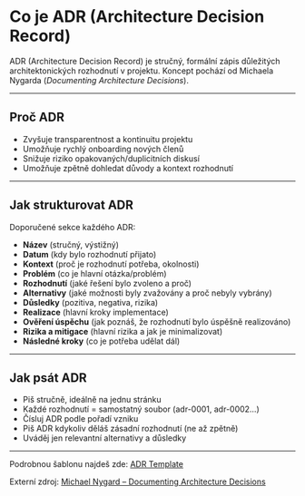 
# Co je ADR (Architecture Decision Record)

ADR (Architecture Decision Record) je stručný, formální zápis důležitých architektonických rozhodnutí v projektu. Koncept pochází od Michaela Nygarda (*Documenting Architecture Decisions*).

---

## Proč ADR

- Zvyšuje transparentnost a kontinuitu projektu
- Umožňuje rychlý onboarding nových členů
- Snižuje riziko opakovaných/duplicitních diskusí
- Umožňuje zpětně dohledat důvody a kontext rozhodnutí

---

## Jak strukturovat ADR

Doporučené sekce každého ADR:

- **Název** (stručný, výstižný)
- **Datum** (kdy bylo rozhodnutí přijato)
- **Kontext** (proč je rozhodnutí potřeba, okolnosti)
- **Problém** (co je hlavní otázka/problém)
- **Rozhodnutí** (jaké řešení bylo zvoleno a proč)
- **Alternativy** (jaké možnosti byly zvažovány a proč nebyly vybrány)
- **Důsledky** (pozitiva, negativa, rizika)
- **Realizace** (hlavní kroky implementace)
- **Ověření úspěchu** (jak poznáš, že rozhodnutí bylo úspěšně realizováno)
- **Rizika a mitigace** (hlavní rizika a jak je minimalizovat)
- **Následné kroky** (co je potřeba udělat dál)

---

## Jak psát ADR

- Piš stručně, ideálně na jednu stránku
- Každé rozhodnutí = samostatný soubor (adr-0001, adr-0002…)
- Čísluj ADR podle pořadí vzniku
- Piš ADR kdykoliv děláš zásadní rozhodnutí (ne až zpětně)
- Uváděj jen relevantní alternativy a důsledky

---

Podrobnou šablonu najdeš zde: [ADR Template](../adr/adr-template.md)

Externí zdroj: [Michael Nygard – Documenting Architecture Decisions](https://cognitect.com/blog/2011/11/15/documenting-architecture-decisions.html)
